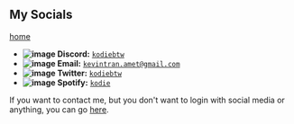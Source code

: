 ## My Socials
[home](https://kdoeodkdokdkdkdododiieieie.github.io)

* **![image](https://github.com/user-attachments/assets/61b098b0-80f0-4cda-ba67-7eb86fec1f9d)
 Discord:** [`kodiebtw`](https://discord.com/users/1112373063296753766)
*  **![image](https://github.com/bobbledbobby/bobbledbobby.github.io/assets/154967011/21861b64-5d9b-4334-9eaa-b5f8ea2a2f27) Email:** [`kevintran.amet@gmail.com`](mailto:kevintran.amet@gmail.com)
* **![image](https://github.com/user-attachments/assets/ebb45240-f713-4125-873f-564265d2fa00) Twitter:** [`kodiebtw`](https://twitter.com/kodiebtw)
* **![image](https://github.com/user-attachments/assets/1a9917c9-16ed-406a-b2fd-935f8069f1a5) Spotify:** [`kodie`](https://open.spotify.com/user/31bdaxrvzujx2duhuygn3f2yqwxi)

If you want to contact me, but you don't want to login with social media or anything, you can go [here](https://kdoeodkdokdkdkdododiieieie.github.io/contact-me-easier).
